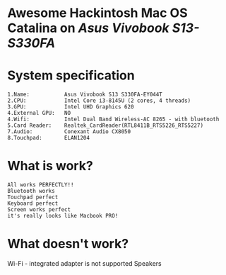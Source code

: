 # Awesome Hackintosh Mac OS Catalina on ***Asus Vivobook S13-S330FA***

# System specification

    1.Name:           Asus Vivobook S13 S330FA-EY044T
    2.CPU:            Intel Core i3-8145U (2 cores, 4 threads)
    3.GPU:            Intel UHD Graphics 620
    4.External GPU:   NO
    4.Wifi:           Intel Dual Band Wireless-AC 8265 - with bluetooth 
    5.Card Reader:    Realtek_CardReader(RTL8411B_RTS5226_RTS5227)
    7.Audio:          Conexant Audio CX8050
    8.Touchpad:       ELAN1204

# What is work?

    All works PERFECTLY!!
    Bluetooth works
    Touchpad perfect
    Keyboard perfect
    Screen works perfect
    it's really looks like Macbook PRO!

# What doesn't work?
  Wi-Fi - integrated adapter is not supported
  Speakers
